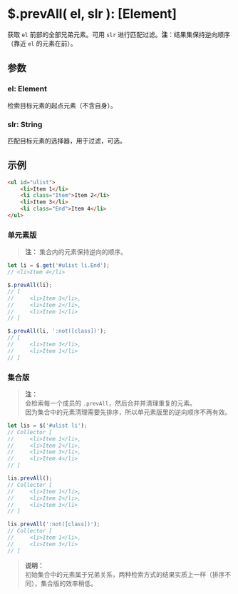 # $.prevAll( el, slr ): [Element]

获取 `el` 前部的全部兄弟元素。可用 `slr` 进行匹配过滤。**注**：结果集保持逆向顺序（靠近 `el` 的元素在前）。


## 参数

### el: Element

检索目标元素的起点元素（不含自身）。


### slr: String

匹配目标元素的选择器，用于过滤，可选。


## 示例

```html
<ul id="ulist">
    <li>Item 1</li>
    <li class="Item">Item 2</li>
    <li>Item 3</li>
    <li class="End">Item 4</li>
</ul>
```


### 单元素版

> **注：**
> 集合内的元素保持逆向的顺序。

```js
let li = $.get('#ulist li.End');
// <li>Item 4</li>

$.prevAll(li);
// [
//     <li>Item 3</li>,
//     <li>Item 2</li>,
//     <li>Item 1</li>
// ]

$.prevAll(li, ':not([class])');
// [
//     <li>Item 3</li>,
//     <li>Item 1</li>
// ]
```


### 集合版

> **注：**<br>
> 会检索每一个成员的 `.prevAll`，然后合并并清理重复的元素。<br>
> 因为集合中的元素清理需要先排序，所以单元素版里的逆向顺序不再有效。<br>

```js
let lis = $('#ulist li');
// Collector [
//     <li>Item 1</li>,
//     <li>Item 2</li>,
//     <li>Item 3</li>,
//     <li>Item 4</li>
// ]

lis.prevAll();
// Collector [
//     <li>Item 1</li>,
//     <li>Item 2</li>,
//     <li>Item 3</li>
// ]

lis.prevAll(':not([class])');
// Collector [
//     <li>Item 1</li>,
//     <li>Item 3</li>
// ]
```

> **说明：**<br>
> 初始集合中的元素属于兄弟关系，两种检索方式的结果实质上一样（排序不同），集合版的效率稍低。
